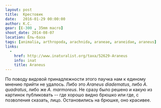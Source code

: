 ```yaml
---
layout: post
title:  Крестовик
date:   2016-01-29 00:00:00
author: К.С.
gear: [E-300 , 35mm macro]
shoot_date: 2014-08-07
location: Ёль-база
tags: [animalia, arthropoda, arachnida, araneae, araneidae, araneus]
links:
  -
    href: http://www.inaturalist.org/taxa/52629-Araneus
    info: inat
    title: Araneus
---
```


По поводу видовой принадлежности этого паучка нам к единому мнению прийти не удалось. Либо это _Araneus diadematus_, либо _A. quadratus_, либо же _A. marmoreus_. Не сразу было решено и какую из картинок публиковать -- где хорошо видно брюшко или где, с позволения сказать, лицо. Остановились на брюшке, оно красивее.
